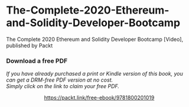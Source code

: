 # The-Complete-2020-Ethereum-and-Solidity-Developer-Bootcamp
The Complete 2020 Ethereum and Solidity Developer Bootcamp [Video], published by Packt
### Download a free PDF

 <i>If you have already purchased a print or Kindle version of this book, you can get a DRM-free PDF version at no cost.<br>Simply click on the link to claim your free PDF.</i>
<p align="center"> <a href="https://packt.link/free-ebook/9781800201019">https://packt.link/free-ebook/9781800201019 </a> </p>